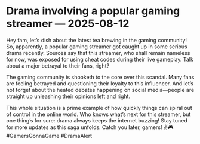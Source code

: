 # Drama involving a popular gaming streamer — 2025-08-12

Hey fam, let’s dish about the latest tea brewing in the gaming community! So, apparently, a popular gaming streamer got caught up in some serious drama recently. Sources say that this streamer, who shall remain nameless for now, was exposed for using cheat codes during their live gameplay. Talk about a major betrayal to their fans, right?

The gaming community is shooketh to the core over this scandal. Many fans are feeling betrayed and questioning their loyalty to this influencer. And let’s not forget about the heated debates happening on social media—people are straight up unleashing their opinions left and right.

This whole situation is a prime example of how quickly things can spiral out of control in the online world. Who knows what’s next for this streamer, but one thing’s for sure: drama always keeps the internet buzzing! Stay tuned for more updates as this saga unfolds. Catch you later, gamers! ✌️🎮 #GamersGonnaGame #DramaAlert